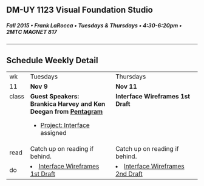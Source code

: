## DM-UY 1123 Visual Foundation Studio
##### Fall 2015 • Frank LaRocca • Tuesdays & Thursdays • 4:30-6:20pm • 2MTC MAGNET 817 
---
## Schedule Weekly Detail

<table>
<tr>
<td>wk</td>
<td>Tuesdays</td>
<td>Thursdays</td>
</tr>
<tr>
  <td valign="top">11</td>
  <td valign="top" width="48%"><strong>Nov 9</strong></td>
  <td valign="top" width="48%"><strong>Nov 11</strong></td>
</tr>

<!-- class -->
<tr>
<td valign="top">class</td>
<td valign="top">
  <strong>Guest Speakers:<br>Brankica Harvey and Ken Deegan from <a href="http://www.pentagram.com/">Pentagram</a></strong><br>
  <ul>
    <li><a href="../projects/project_interface.md">Project: Interface</a> assigned</li>
  </ul>
</td>
<td valign="top">
  <strong>Interface Wireframes 1st Draft</strong><br>
</td>

</tr>

<!-- reading -->
<tr>
  <td>read</td>
  <td valign="top">Catch up on reading if behind.</td>
  <td valign="top">Catch up on reading if behind.</td>
</tr>

<!-- do -->
<tr>
  <td>do</td>
  <td valign="top">
    <li><a href="../projects/project_interface.md">Interface Wireframes 1st Draft</a></li>
  </td>
  <td valign="top" >
    <li><a href="../projects/project_interface.md">Interface Wireframes 2nd Draft</a></li>
  </td>
</tr>
</table>








